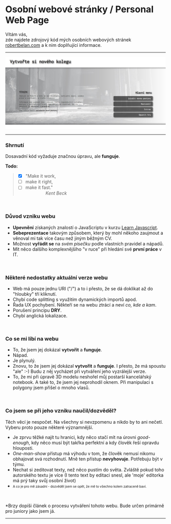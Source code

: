 # Osobní webové stránky / Personal Web Page  

Vítám vás,  
zde najdete zdrojový kód mých osobních webových stránek [robertbelan.com](https://www.robertbelan.com/) a k nim doplňující informace. 

---

![Website's Homepage Screenshot](./screen-website.jpg)

---

### Shrnutí
Dosavadní kód vyžaduje značnou úpravu, ale **funguje**. 

**Todo:**  
> - [x] "Make it work,  
> - [ ] make it right,  
> - [ ] make it fast."  
>                 _Kent Beck_

<br>

### Důvod vzniku webu

- **Upevnění** získaných znalostí o JavaScriptu v kurzu [Learn Javascript](https://learnjavascript.online/).
- **Sebeprezentace** takovým způsobem, který by mohl někoho zaujmout a věnoval mi tak více času než jiným běžným CV.
- Možnost **vyřádit se** na *svém písečku* podle vlastních pravidel a nápadů.
- Mít něco dalšího komplexnějšího "v ruce" při hledání své **první práce** v IT.

<br>

### Některé nedostatky aktuální verze webu
- Web má pouze jednu URI ("/") a to i přesto, že se dá doklikat až do "hloubky" tří kliknutí.
- Chybí code splitting s využitím dynamických importů apod.
- Řada UX pochybení. Někteří se na webu ztrácí a neví *co, kde a kam*.
- Porušení principu **DRY**. 
- Chybí anglická lokalizace.
  
<br>

### Co se mi líbí na webu
- To, že jsem jej dokázal **vytvořit** a **funguje**.
- Nápad.
- Je plynulý.
- Znovu, to že jsem jej dokázal **vytvořit** a **funguje**. I přesto, že má spoustu "ale" :-) Budu z něj vycházet při vytváření jeho vyzrálejší verze.
- To, že mi při úpravě 3D modelu neshořel můj postarší kancelářský notebook. A také to, že jsem jej neprohodil oknem. Při manipulaci s polygony jsem přišel o mnoho vlasů.

<br>

### Co jsem se při jeho vzniku naučil/dozvěděl?
  
Těch věcí je nespočet. Na všechny si nevzpomenu a nikdo by to ani nečetl. Vyberu proto pouze některé významnější.

- Je zprvu těžké najít tu hranici, kdy něco stačí mít na úrovni *good-enough*, kdy něco musí být takřka perfektní a kdy člověk řeší opravdu hlouposti.
- *One-man-show* přístup má výhodu v tom, že člověk nemusí nikomu obhajovat svá rozhodnutí. Mně ten přístup **nevyhovuje**. Potřebuju být v týmu.
- Nechat si zeditovat texty, než něco pustím do světa. Zvláště pokud toho autorského textu je více (I tento text by editaci snesl, ale 'moje' editorka má prý taky svůj osobní život)
- <font size="1"> A co je pro mě zásadní - dozvěděl jsem se opět, že mě to všechno kolem zatraceně baví.</font>

<br>

*Brzy dopíši článek o procesu vytváření tohoto webu. Bude určen primárně pro juniory jako jsem já.

---

